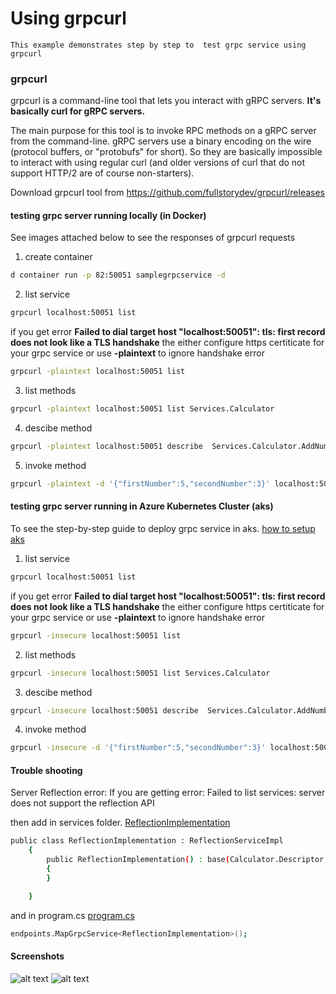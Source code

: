 # Using grpcurl

    This example demonstrates step by step to  test grpc service using grpcurl

### grpcurl 
grpcurl is a command-line tool that lets you interact with gRPC servers. **It's basically curl for gRPC servers.**

The main purpose for this tool is to invoke RPC methods on a gRPC server from the command-line. gRPC servers use a binary encoding on the wire (protocol buffers, or "protobufs" for short). So they are basically impossible to interact with using regular curl (and older versions of curl that do not support HTTP/2 are of course non-starters).

Download grpcurl tool from https://github.com/fullstorydev/grpcurl/releases


#### testing grpc server running locally (in Docker)

See images attached below to see the responses of grpcurl requests

1. create container

```sh
d container run -p 82:50051 samplegrpcservice -d
```

2. list service

```sh
grpcurl localhost:50051 list
```
if you get error **Failed to dial target host "localhost:50051": tls: first record does not look like a TLS handshake** the either  configure https certiticate for your grpc service or use **-plaintext** to ignore handshake error

```sh
grpcurl -plaintext localhost:50051 list
```
3. list methods

```sh
grpcurl -plaintext localhost:50051 list Services.Calculator
```
4. descibe method

```sh
grpcurl -plaintext localhost:50051 describe  Services.Calculator.AddNumbers
```
5. invoke method

```sh
grpcurl -plaintext -d '{"firstNumber":5,"secondNumber":3}' localhost:50051   Services.Calculator/AddNumbers
```

#### testing grpc server running in Azure Kubernetes Cluster (aks)

To see the step-by-step guide to deploy grpc service in aks. [how to setup aks](https://github.com/rupeshtech/k8s-grpc-dotntecore/blob/master/k8s-manifests/README.md)


1. list service

```sh
grpcurl localhost:50051 list
```
if you get error **Failed to dial target host "localhost:50051": tls: first record does not look like a TLS handshake** the either  configure https certiticate for your grpc service or use **-plaintext** to ignore handshake error

```sh
grpcurl -insecure localhost:50051 list
```
2. list methods

```sh
grpcurl -insecure localhost:50051 list Services.Calculator
```
3. descibe method

```sh
grpcurl -insecure localhost:50051 describe  Services.Calculator.AddNumbers
```
4. invoke method

```sh
grpcurl -insecure -d '{"firstNumber":5,"secondNumber":3}' localhost:50051   Services.Calculator/AddNumbers
```

#### Trouble shooting

Server Reflection error: If you are getting error: Failed to list services: server does not support the reflection API

then add in services folder. [ReflectionImplementation](https://github.com/rupeshtech/k8s-grpc-dotntecore/blob/master/SampleGrpcService/Services/ReflectionImplementation.cs)
```sh
public class ReflectionImplementation : ReflectionServiceImpl
    {
        public ReflectionImplementation() : base(Calculator.Descriptor, Greeter.Descriptor, ServerReflection.Descriptor)
        {
        }

    }
```
and  in program.cs [program.cs](https://github.com/rupeshtech/k8s-grpc-dotntecore/blob/master/SampleGrpcService/Program.cs)
```sh
endpoints.MapGrpcService<ReflectionImplementation>();
```

#### Screenshots
![alt text](https://github.com/rupeshtech/k8s-grpc-dotntecore/blob/master/screenshots/test_aks.PNG)
![alt text](https://github.com/rupeshtech/k8s-grpc-dotntecore/blob/master/screenshots/vs_16.PNG)